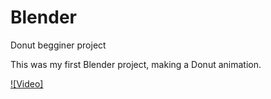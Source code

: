 # Blender

Donut begginer project

This was my first Blender project, making a Donut animation.

[![Video]](https://youtube.com/shorts/i-sAC3sI1m8)
